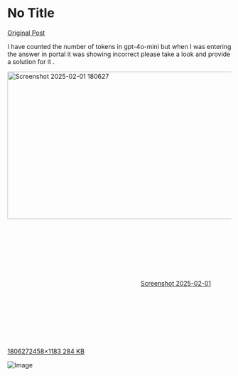 # No Title

[Original Post](https://discourse.onlinedegree.iitm.ac.in/t/163247/129)

<p>I have counted the number of tokens in gpt-4o-mini but when I was entering the answer in portal it was showing incorrect please take a look and provide a solution for it .<br>
<div class="lightbox-wrapper"><a class="lightbox" href="https://europe1.discourse-cdn.com/flex013/uploads/iitm/original/3X/a/8/a8c5d62747d23ed0d286375fa44222ddd87fba3e.png" data-download-href="/uploads/short-url/o524PiqcD03bScfEheFjdh8Soii.png?dl=1" title="Screenshot 2025-02-01 180627" rel="noopener nofollow ugc"><img src="https://europe1.discourse-cdn.com/flex013/uploads/iitm/optimized/3X/a/8/a8c5d62747d23ed0d286375fa44222ddd87fba3e_2_690x332.png" alt="Screenshot 2025-02-01 180627" data-base62-sha1="o524PiqcD03bScfEheFjdh8Soii" width="690" height="332" srcset="https://europe1.discourse-cdn.com/flex013/uploads/iitm/optimized/3X/a/8/a8c5d62747d23ed0d286375fa44222ddd87fba3e_2_690x332.png, https://europe1.discourse-cdn.com/flex013/uploads/iitm/optimized/3X/a/8/a8c5d62747d23ed0d286375fa44222ddd87fba3e_2_1035x498.png 1.5x, https://europe1.discourse-cdn.com/flex013/uploads/iitm/optimized/3X/a/8/a8c5d62747d23ed0d286375fa44222ddd87fba3e_2_1380x664.png 2x" data-dominant-color="2B2B2C"><div class="meta"><svg class="fa d-icon d-icon-far-image svg-icon" aria-hidden="true"><use href="#far-image"></use></svg><span class="filename">Screenshot 2025-02-01 180627</span><span class="informations">2458×1183 284 KB</span><svg class="fa d-icon d-icon-discourse-expand svg-icon" aria-hidden="true"><use href="#discourse-expand"></use></svg></div></a></div></p>

![Image](https://europe1.discourse-cdn.com/flex013/uploads/iitm/optimized/3X/a/8/a8c5d62747d23ed0d286375fa44222ddd87fba3e_2_690x332.png)